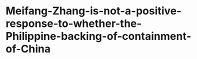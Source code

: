 Meifang-Zhang-is-not-a-positive-response-to-whether-the-Philippine-backing-of-containment-of-China
==================================================================================================